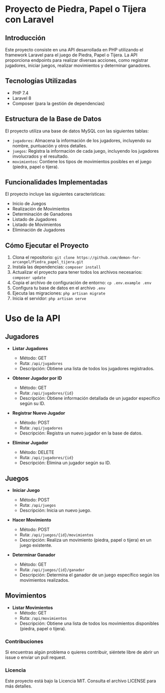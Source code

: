 # Proyecto de Piedra, Papel o Tijera con Laravel

## Introducción

Este proyecto consiste en una API desarrollada en PHP utilizando el framework Laravel para el juego de Piedra, Papel o Tijera. La API proporciona endpoints para realizar diversas acciones, como registrar jugadores, iniciar juegos, realizar movimientos y determinar ganadores.

## Tecnologías Utilizadas

- PHP 7.4
- Laravel 8
- Composer (para la gestión de dependencias)

## Estructura de la Base de Datos

El proyecto utiliza una base de datos MySQL con las siguientes tablas:

- `jugadores`: Almacena la información de los jugadores, incluyendo su nombre, puntuación y otros detalles.
- `juegos`: Registra la información de cada juego, incluyendo los jugadores involucrados y el resultado.
- `movimientos`: Contiene los tipos de movimientos posibles en el juego (piedra, papel o tijera).

## Funcionalidades Implementadas

El proyecto incluye las siguientes características:

- Inicio de Juegos
- Realización de Movimientos
- Determinación de Ganadores
- Listado de Jugadores
- Listado de Movimientos
- Eliminación de Jugadores

## Cómo Ejecutar el Proyecto

1. Clona el repositorio: `git clone https://github.com/demon-for-arcangel/Piedra_papel_tijera.git`
2. Instala las dependencias: `composer install`
3. Actualizar el proyecto para tener todos los archivos necesarios: `composer update`
4. Copia el archivo de configuración de entorno: `cp .env.example .env`
5. Configura tu base de datos en el archivo `.env`
6. Ejecuta las migraciones: `php artisan migrate`
7. Inicia el servidor: `php artisan serve`

# Uso de la API

## Jugadores

- **Listar Jugadores**
  - Método: GET
  - Ruta: `/api/jugadores`
  - Descripción: Obtiene una lista de todos los jugadores registrados.

- **Obtener Jugador por ID**
  - Método: GET
  - Ruta: `/api/jugadores/{id}`
  - Descripción: Obtiene información detallada de un jugador específico según su ID.

- **Registrar Nuevo Jugador**
  - Método: POST
  - Ruta: `/api/jugadores`
  - Descripción: Registra un nuevo jugador en la base de datos.

- **Eliminar Jugador**
  - Método: DELETE
  - Ruta: `/api/jugadores/{id}`
  - Descripción: Elimina un jugador según su ID.

## Juegos

- **Iniciar Juego**
  - Método: POST
  - Ruta: `/api/juegos`
  - Descripción: Inicia un nuevo juego.

- **Hacer Movimiento**
  - Método: POST
  - Ruta: `/api/juegos/{id}/movimientos`
  - Descripción: Realiza un movimiento (piedra, papel o tijera) en un juego existente.

- **Determinar Ganador**
  - Método: GET
  - Ruta: `/api/juegos/{id}/ganador`
  - Descripción: Determina el ganador de un juego específico según los movimientos realizados.

## Movimientos

- **Listar Movimientos**
  - Método: GET
  - Ruta: `/api/movimientos`
  - Descripción: Obtiene una lista de todos los movimientos disponibles (piedra, papel o tijera).

### Contribuciones

Si encuentras algún problema o quieres contribuir, siéntete libre de abrir un issue o enviar un pull request.

### Licencia

Este proyecto está bajo la Licencia MIT. Consulta el archivo LICENSE para más detalles.
